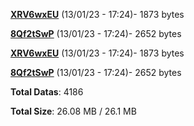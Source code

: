 [**XRV6wxEU**](/data/XRV6wxEU.txt) (13/01/23 - 17:24)- 1873 bytes

[**8Qf2tSwP**](/data/8Qf2tSwP.txt) (13/01/23 - 17:24)- 2652 bytes

[**XRV6wxEU**](/data/XRV6wxEU.txt) (13/01/23 - 17:24)- 1873 bytes

[**8Qf2tSwP**](/data/8Qf2tSwP.txt) (13/01/23 - 17:24)- 2652 bytes

**Total Datas**: 4186

**Total Size**: 26.08 MB / 26.1 MB